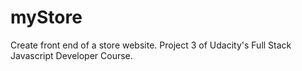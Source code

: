 # myStore
Create front end of a store website. Project 3 of Udacity's Full Stack Javascript Developer Course.
